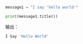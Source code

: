 ```python
message1 = "I say 'hello world'"

print(message1.title())
```

输出：

```bash
I Say 'Hello World'
```